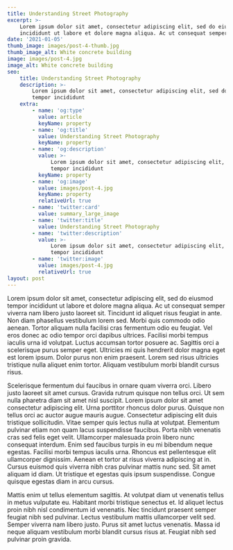 ```yaml
---
title: Understanding Street Photography
excerpt: >-
    Lorem ipsum dolor sit amet, consectetur adipiscing elit, sed do eiusmod tempor
    incididunt ut labore et dolore magna aliqua. Ac ut consequat semper viverra.
date: '2021-01-05'
thumb_image: images/post-4-thumb.jpg
thumb_image_alt: White concrete building
image: images/post-4.jpg
image_alt: White concrete building
seo:
    title: Understanding Street Photography
    description: >-
        Lorem ipsum dolor sit amet, consectetur adipiscing elit, sed do eiusmod
        tempor incididunt
    extra:
        - name: 'og:type'
          value: article
          keyName: property
        - name: 'og:title'
          value: Understanding Street Photography
          keyName: property
        - name: 'og:description'
          value: >-
              Lorem ipsum dolor sit amet, consectetur adipiscing elit, sed do eiusmod
              tempor incididunt
          keyName: property
        - name: 'og:image'
          value: images/post-4.jpg
          keyName: property
          relativeUrl: true
        - name: 'twitter:card'
          value: summary_large_image
        - name: 'twitter:title'
          value: Understanding Street Photography
        - name: 'twitter:description'
          value: >-
              Lorem ipsum dolor sit amet, consectetur adipiscing elit, sed do eiusmod
              tempor incididunt
        - name: 'twitter:image'
          value: images/post-4.jpg
          relativeUrl: true
layout: post
---
```


Lorem ipsum dolor sit amet, consectetur adipiscing elit, sed do eiusmod tempor incididunt ut labore et dolore magna aliqua. Ac ut consequat semper viverra nam libero justo laoreet sit. Tincidunt id aliquet risus feugiat in ante. Non diam phasellus vestibulum lorem sed. Morbi quis commodo odio aenean. Tortor aliquam nulla facilisi cras fermentum odio eu feugiat. Vel eros donec ac odio tempor orci dapibus ultrices. Facilisi morbi tempus iaculis urna id volutpat. Luctus accumsan tortor posuere ac. Sagittis orci a scelerisque purus semper eget. Ultricies mi quis hendrerit dolor magna eget est lorem ipsum. Dolor purus non enim praesent. Lorem sed risus ultricies tristique nulla aliquet enim tortor. Aliquam vestibulum morbi blandit cursus risus.

Scelerisque fermentum dui faucibus in ornare quam viverra orci. Libero justo laoreet sit amet cursus. Gravida rutrum quisque non tellus orci. Ut sem nulla pharetra diam sit amet nisl suscipit. Lorem ipsum dolor sit amet consectetur adipiscing elit. Urna porttitor rhoncus dolor purus. Quisque non tellus orci ac auctor augue mauris augue. Consectetur adipiscing elit duis tristique sollicitudin. Vitae semper quis lectus nulla at volutpat. Elementum pulvinar etiam non quam lacus suspendisse faucibus. Porta nibh venenatis cras sed felis eget velit. Ullamcorper malesuada proin libero nunc consequat interdum. Enim sed faucibus turpis in eu mi bibendum neque egestas. Facilisi morbi tempus iaculis urna. Rhoncus est pellentesque elit ullamcorper dignissim. Aenean et tortor at risus viverra adipiscing at in. Cursus euismod quis viverra nibh cras pulvinar mattis nunc sed. Sit amet aliquam id diam. Ut tristique et egestas quis ipsum suspendisse. Congue quisque egestas diam in arcu cursus.

Mattis enim ut tellus elementum sagittis. At volutpat diam ut venenatis tellus in metus vulputate eu. Habitant morbi tristique senectus et. Id aliquet lectus proin nibh nisl condimentum id venenatis. Nec tincidunt praesent semper feugiat nibh sed pulvinar. Lectus vestibulum mattis ullamcorper velit sed. Semper viverra nam libero justo. Purus sit amet luctus venenatis. Massa id neque aliquam vestibulum morbi blandit cursus risus at. Feugiat nibh sed pulvinar proin gravida.
